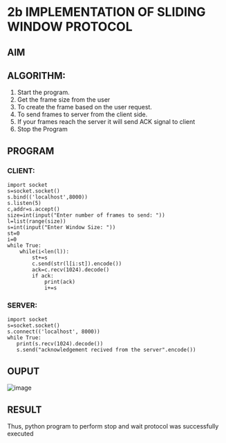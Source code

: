 # 2b IMPLEMENTATION OF SLIDING WINDOW PROTOCOL
## AIM
## ALGORITHM:
1. Start the program.
2. Get the frame size from the user
3. To create the frame based on the user request.
4. To send frames to server from the client side.
5. If your frames reach the server it will send ACK signal to client
6. Stop the Program
## PROGRAM
### CLIENT:
```
import socket
s=socket.socket()
s.bind(('localhost',8000)) 
s.listen(5)
c,addr=s.accept()
size=int(input("Enter number of frames to send: "))
l=list(range(size))
s=int(input("Enter Window Size: "))
st=0
i=0
while True:
    while(i<len(l)):
        st+=s
        c.send(str(l[i:st]).encode())
        ack=c.recv(1024).decode()
        if ack:
            print(ack)
            i+=s
```
### SERVER:
```
import socket
s=socket.socket()
s.connect(('localhost', 8000))
while True:
   print(s.recv(1024).decode())
   s.send("acknowledgement recived from the server".encode())
```
## OUPUT

![image](https://github.com/ARCHANAT1305/2b_SLIDING_WINDOW_PROTOCOL/assets/145975189/bd47578d-5f90-4c4d-8be1-3aa28288cc06)

## RESULT
Thus, python program to perform stop and wait protocol was successfully executed
